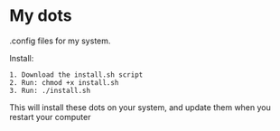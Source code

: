 # My dots

.config files for my system. 

Install:

```
1. Download the install.sh script
2. Run: chmod +x install.sh
3. Run: ./install.sh
```

This will install these dots on your system, and update them when you restart your computer

